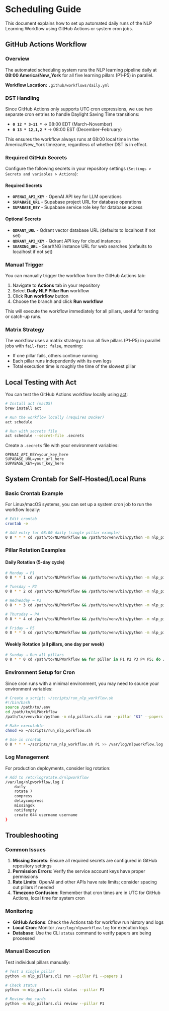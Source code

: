 # Scheduling Guide

This document explains how to set up automated daily runs of the NLP Learning Workflow using GitHub Actions or system cron jobs.

## GitHub Actions Workflow

### Overview

The automated scheduling system runs the NLP learning pipeline daily at **08:00 America/New_York** for all five learning pillars (P1-P5) in parallel.

**Workflow Location:** `.github/workflows/daily.yml`

### DST Handling

Since GitHub Actions only supports UTC cron expressions, we use two separate cron entries to handle Daylight Saving Time transitions:

- **`0 12 * 3-11 *`** → 08:00 EDT (March–November)
- **`0 13 * 12,1,2 *`** → 08:00 EST (December–February)

This ensures the workflow always runs at 08:00 local time in the America/New_York timezone, regardless of whether DST is in effect.

### Required GitHub Secrets

Configure the following secrets in your repository settings (`Settings > Secrets and variables > Actions`):

#### Required Secrets
- **`OPENAI_API_KEY`** - OpenAI API key for LLM operations
- **`SUPABASE_URL`** - Supabase project URL for database operations
- **`SUPABASE_KEY`** - Supabase service role key for database access

#### Optional Secrets
- **`QDRANT_URL`** - Qdrant vector database URL (defaults to localhost if not set)
- **`QDRANT_API_KEY`** - Qdrant API key for cloud instances
- **`SEARXNG_URL`** - SearXNG instance URL for web searches (defaults to localhost if not set)

### Manual Trigger

You can manually trigger the workflow from the GitHub Actions tab:

1. Navigate to **Actions** tab in your repository
2. Select **Daily NLP Pillar Run** workflow
3. Click **Run workflow** button
4. Choose the branch and click **Run workflow**

This will execute the workflow immediately for all pillars, useful for testing or catch-up runs.

### Matrix Strategy

The workflow uses a matrix strategy to run all five pillars (P1-P5) in parallel jobs with `fail-fast: false`, meaning:
- If one pillar fails, others continue running
- Each pillar runs independently with its own logs
- Total execution time is roughly the time of the slowest pillar

## Local Testing with Act

You can test the GitHub Actions workflow locally using [act](https://github.com/nektos/act):

```bash
# Install act (macOS)
brew install act

# Run the workflow locally (requires Docker)
act schedule

# Run with secrets file
act schedule --secret-file .secrets
```

Create a `.secrets` file with your environment variables:
```
OPENAI_API_KEY=your_key_here
SUPABASE_URL=your_url_here
SUPABASE_KEY=your_key_here
```

## System Crontab for Self-Hosted/Local Runs

### Basic Crontab Example

For Linux/macOS systems, you can set up a system cron job to run the workflow locally:

```bash
# Edit crontab
crontab -e

# Add entry for 08:00 daily (single pillar example)
0 8 * * * cd /path/to/NLPWorkflow && /path/to/venv/bin/python -m nlp_pillars.cli run --pillar P1 --papers 1 >> /var/log/nlpworkflow.log 2>&1
```

### Pillar Rotation Examples

#### Daily Rotation (5-day cycle)
```bash
# Monday → P1
0 8 * * 1 cd /path/to/NLPWorkflow && /path/to/venv/bin/python -m nlp_pillars.cli run --pillar P1 --papers 1 >> /var/log/nlpworkflow.log 2>&1

# Tuesday → P2  
0 8 * * 2 cd /path/to/NLPWorkflow && /path/to/venv/bin/python -m nlp_pillars.cli run --pillar P2 --papers 1 >> /var/log/nlpworkflow.log 2>&1

# Wednesday → P3
0 8 * * 3 cd /path/to/NLPWorkflow && /path/to/venv/bin/python -m nlp_pillars.cli run --pillar P3 --papers 1 >> /var/log/nlpworkflow.log 2>&1

# Thursday → P4
0 8 * * 4 cd /path/to/NLPWorkflow && /path/to/venv/bin/python -m nlp_pillars.cli run --pillar P4 --papers 1 >> /var/log/nlpworkflow.log 2>&1

# Friday → P5
0 8 * * 5 cd /path/to/NLPWorkflow && /path/to/venv/bin/python -m nlp_pillars.cli run --pillar P5 --papers 1 >> /var/log/nlpworkflow.log 2>&1
```

#### Weekly Rotation (all pillars, one day per week)
```bash
# Sunday → Run all pillars
0 8 * * 0 cd /path/to/NLPWorkflow && for pillar in P1 P2 P3 P4 P5; do /path/to/venv/bin/python -m nlp_pillars.cli run --pillar $pillar --papers 1; done >> /var/log/nlpworkflow.log 2>&1
```

### Environment Setup for Cron

Since cron runs with a minimal environment, you may need to source your environment variables:

```bash
# Create a script: ~/scripts/run_nlp_workflow.sh
#!/bin/bash
source /path/to/.env
cd /path/to/NLPWorkflow
/path/to/venv/bin/python -m nlp_pillars.cli run --pillar "$1" --papers 1

# Make executable
chmod +x ~/scripts/run_nlp_workflow.sh

# Use in crontab
0 8 * * * ~/scripts/run_nlp_workflow.sh P1 >> /var/log/nlpworkflow.log 2>&1
```

### Log Management

For production deployments, consider log rotation:

```bash
# Add to /etc/logrotate.d/nlpworkflow
/var/log/nlpworkflow.log {
    daily
    rotate 7
    compress
    delaycompress
    missingok
    notifempty
    create 644 username username
}
```

## Troubleshooting

### Common Issues

1. **Missing Secrets**: Ensure all required secrets are configured in GitHub repository settings
2. **Permission Errors**: Verify the service account keys have proper permissions
3. **Rate Limits**: OpenAI and other APIs have rate limits; consider spacing out pillars if needed
4. **Timezone Confusion**: Remember that cron times are in UTC for GitHub Actions, local time for system cron

### Monitoring

- **GitHub Actions**: Check the Actions tab for workflow run history and logs
- **Local Cron**: Monitor `/var/log/nlpworkflow.log` for execution logs
- **Database**: Use the CLI `status` command to verify papers are being processed

### Manual Execution

Test individual pillars manually:

```bash
# Test a single pillar
python -m nlp_pillars.cli run --pillar P1 --papers 1

# Check status
python -m nlp_pillars.cli status --pillar P1

# Review due cards
python -m nlp_pillars.cli review --pillar P1
```
